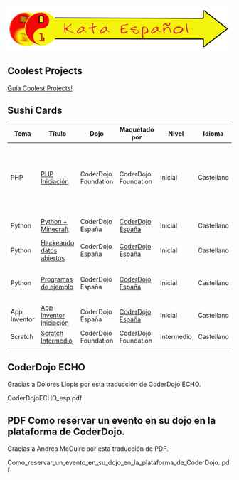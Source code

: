 ![SpanishBannernewest22222.png](../files/img/SpanishBannernewest22222.png
"SpanishBannernewest22222.png")

## Coolest Projects

[Guía Coolest Projects\! ](Gu%C3%ADa_Coolest_Projects_2018.md)

## Sushi Cards

| Tema         | Título                                                                                                                | Dojo                 | Maquetado por                                  | Nivel      | Idioma     | Descripción                                                                                    | Tipo  | Categoría |
| ------------ | --------------------------------------------------------------------------------------------------------------------- | -------------------- | ---------------------------------------------- | ---------- | ---------- | ---------------------------------------------------------------------------------------------- | ----- | --------- |
| PHP          | [PHP Iniciación](https://github.com/diegogd/sushicard-php-beginner/raw/master/sushicard-php-beginner-es.pdf)          | CoderDojo Foundation | CoderDojo Foundation                           | Inicial    | Castellano | Aprende los principios básicos de PHP mientras programas un pequeño juego de adivinar números. | Sushi | Serie     |
| Python       | [Python + Minecraft](../files/Programaci%C3%B3n_en_Minecraft_con_Python.pdf)             | CoderDojo España     | [CoderDojo España](http://coderdojospain.org/) | Inicial    | Castellano | Programación en Minecraft con Python.                                                          | Sushi | Serie     |
| Python       | [Hackeando datos abiertos](../files/PYTHON_-_Open_Data_Estimacion_tr%C3%A1fico_M-30.pdf) | CoderDojo España     | [CoderDojo España](http://coderdojospain.org/) | Inicial    | Castellano | Hackeando Open Data con Python.                                                                | Sushi | Serie     |
| Python       | [Programas de ejemplo](https://github.com/raulconm/CoderDojo-Python)                                                  | CoderDojo España     | [CoderDojo España](http://coderdojospain.org/) | Inicial    | Castellano | Repositorio con el código fuente de todos los ejemplos.                                        | Web   | Serie     |
| App Inventor | [App Inventor Iniciación](../files/Gu%C3%ADa_iniciaci%C3%B3n_App_Inventor.pdf)           | CoderDojo España     | [CoderDojo España](http://coderdojospain.org/) | Inicial    | Castellano | Guía de iniciación a App Inventor.                                                             | Sushi | Serie     |
| Scratch      | [Scratch Intermedio](../files/Intermediate_Spanish_Scratch_Sushi.pdf)                    | CoderDojo Foundation | CoderDojo Foundation                           | Intermedio | Castellano |                                                                                                | Sushi | Serie     |
|              |                                                                                                                       |                      |                                                |            |            |                                                                                                |       |           |

## CoderDojo ECHO

Gracias a Dolores Llopis por esta traducción de CoderDojo ECHO.

<pdf width="900" height="1000">CoderDojoECHO\_esp.pdf</pdf>

## PDF Como reservar un evento en su dojo en la plataforma de CoderDojo.

Gracias a Andrea McGuire por esta traducción de
PDF.

<pdf width="900" height="1000">Como\_reservar\_un\_evento\_en\_su\_dojo\_en\_la\_plataforma\_de\_CoderDojo..pdf</pdf>
